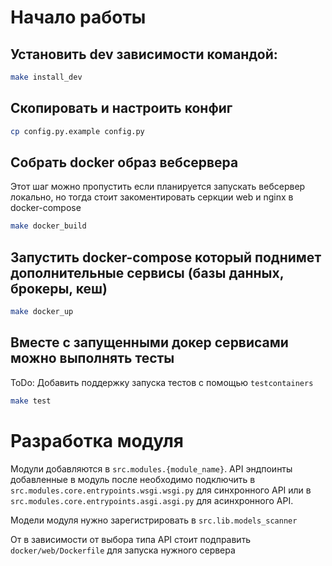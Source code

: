 # Начало работы
## Установить dev зависимости командой:
```bash
make install_dev
```

## Скопировать и настроить конфиг
```bash
cp config.py.example config.py
```

## Собрать docker образ вебсервера
Этот шаг можно пропустить если планируется запускать вебсервер локально, но тогда стоит закоментировать серкции web и nginx в docker-compose
```bash
make docker_build
```

## Запустить docker-compose который поднимет дополнительные сервисы (базы данных, брокеры, кеш)
```bash
make docker_up
```

## Вместе с запущенными докер сервисами можно выполнять тесты
ToDo: Добавить поддержку запуска тестов с помощью `testcontainers`

```bash
make test
```

# Разработка модуля
Модули добавляются в `src.modules.{module_name}`. API эндпоинты добавленные в модуль после необходимо подключить в `src.modules.core.entrypoints.wsgi.wsgi.py` для синхронного API или в `src.modules.core.entrypoints.asgi.asgi.py` для асинхронного API.

Модели модуля нужно зарегистрировать в `src.lib.models_scanner`


От в зависимости от выбора типа API стоит подправить `docker/web/Dockerfile` для запуска нужного сервера
